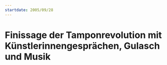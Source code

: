 ```yaml
---
startdate: 2005/09/28
---
```

# Finissage der Tamponrevolution mit Künstlerinnengesprächen, Gulasch und Musik

